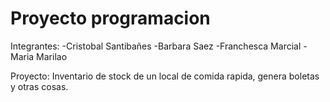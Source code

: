 # Proyecto programacion
Integrantes: 
-Cristobal Santibañes
-Barbara Saez
-Franchesca Marcial
-Maria Marilao

Proyecto: Inventario de stock de un local de comida rapida, genera boletas y otras cosas.